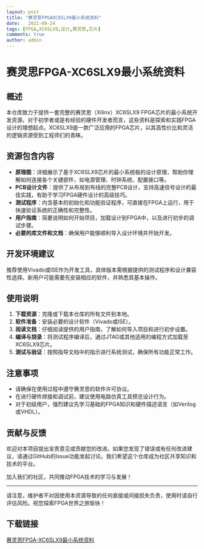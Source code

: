 ```yaml
---
layout: post
title: "赛灵思FPGAXC6SLX9最小系统资料"
date:   2021-08-24
tags: [FPGA,XC6SLX9,设计,赛灵思,芯片]
comments: true
author: admin
---
```

# 赛灵思FPGA-XC6SLX9最小系统资料

## 概述

本仓库致力于提供一套完整的赛灵思（Xilinx）XC6SLX9 FPGA芯片的最小系统开发资源。对于初学者或是有经验的硬件开发者而言，这些资料是探索和实践FPGA设计的理想起点。XC6SLX9是一款广泛应用的FPGA芯片，以其高性价比和灵活的逻辑资源受到工程师们的青睐。

## 资源包含内容

- **原理图**：详细展示了基于XC6SLX9芯片的最小系统板的设计原理，帮助你理解如何连接各个关键部件，如电源管理、时钟系统、配置接口等。
- **PCB设计文件**：提供了从布局到布线的完整PCB设计，支持高速信号设计的最佳实践，有助于学习FPGA硬件设计的高级技巧。
- **测试程序**：内含基本的初始化和功能验证程序，可直接在FPGA上运行，用于快速验证系统的正确性和完整性。
- **用户指南**：简要说明如何开始项目，加载设计到FPGA中，以及进行初步的调试步骤。
- **必要的库文件和文档**：确保用户能够顺利导入设计环境并开始开发。

## 开发环境建议

推荐使用Vivado或ISE作为开发工具，具体版本需根据提供的测试程序和设计兼容性选择。新用户可能需要先安装相应的软件，并熟悉其基本操作。

## 使用说明

1. **下载资源**：克隆或下载本仓库的所有文件到本地。
2. **软件准备**：安装必要的设计软件（Vivado或ISE）。
3. **阅读文档**：仔细阅读提供的用户指南，了解如何导入项目和进行初步设置。
4. **编译与烧录**：将测试程序编译后，通过JTAG或其他适用的编程方式加载至XC6SLX9芯片。
5. **测试与验证**：按照指导文档中的指示进行系统测试，确保所有功能正常工作。

## 注意事项

- 请确保在使用过程中遵守赛灵思的软件许可协议。
- 在进行硬件焊接和调试前，建议使用电路仿真工具预览设计行为。
- 对于初级用户，强烈建议先学习基础的FPGA知识和硬件描述语言（如Verilog或VHDL）。

## 贡献与反馈

欢迎对本项目提出宝贵意见或贡献您的改进。如果您发现了错误或有任何改进建议，请通过GitHub的Issue功能发起讨论。我们希望这个仓库成为社区共享知识和技术的平台。

加入我们的社区，共同推动FPGA技术的学习与发展！

---

请注意，维护者不对因使用本资源导致的任何直接或间接损失负责，使用时请自行评估风险。祝您探索FPGA世界之旅愉快！

## 下载链接

[赛灵思FPGA-XC6SLX9最小系统资料](https://pan.quark.cn/s/e672febdef4c)
